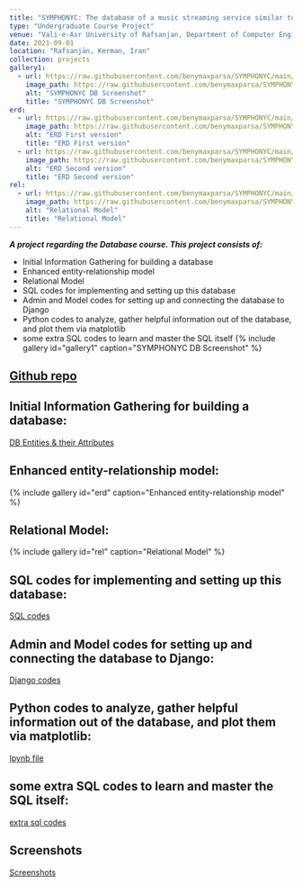 ```yaml
---
title: "SYMPHONYC: The database of a music streaming service similar to Spotify."
type: "Undergraduate Course Project"
venue: "Vali-e-Asr University of Rafsanjan, Department of Computer Engineering"
date: 2021-09-01
location: "Rafsanjān, Kerman, Iran"
collection: projects
gallery1:
  - url: https://raw.githubusercontent.com/benymaxparsa/SYMPHONYC/main/Documents_and_Pictures/Tables/tables.png
    image_path: https://raw.githubusercontent.com/benymaxparsa/SYMPHONYC/main/Documents_and_Pictures/Tables/tables.png
    alt: "SYMPHONYC DB Screenshot"
    title: "SYMPHONYC DB Screenshot"
erd:
  - url: https://raw.githubusercontent.com/benymaxparsa/SYMPHONYC/main/Enhanced%20entity%E2%80%93relationship%20model/ERD_ParsaKamaliPour.png
    image_path: https://raw.githubusercontent.com/benymaxparsa/SYMPHONYC/main/Enhanced%20entity%E2%80%93relationship%20model/ERD_ParsaKamaliPour.png
    alt: "ERD First version"
    title: "ERD First version"
  - url: https://raw.githubusercontent.com/benymaxparsa/SYMPHONYC/main/Relational%20Model/ERD_ParsaKamaliPour.png
    image_path: https://raw.githubusercontent.com/benymaxparsa/SYMPHONYC/main/Relational%20Model/ERD_ParsaKamaliPour.png
    alt: "ERD Second version"
    title: "ERD Second version"
rel:
  - url: https://raw.githubusercontent.com/benymaxparsa/SYMPHONYC/main/Relational%20Model/RelationalModel_ParsaKamaliPour.png
    image_path: https://raw.githubusercontent.com/benymaxparsa/SYMPHONYC/main/Relational%20Model/RelationalModel_ParsaKamaliPour.png
    alt: "Relational Model"
    title: "Relational Model"
---
```

***A project regarding the Database course. This project consists of:***
- Initial Information Gathering for building a database
- Enhanced entity-relationship model
- Relational Model
- SQL codes for implementing and setting up this database
- Admin and Model codes for setting up and connecting the database to Django
- Python codes to analyze, gather helpful information out of the database, and plot them via matplotlib
- some extra SQL codes to learn and master the SQL itself
{% include gallery id="gallery1" caption="SYMPHONYC DB Screenshot" %}


## [Github repo](https://github.com/benymaxparsa/SYMPHONYC)

## Initial Information Gathering for building a database:
[DB Entities & their Attributes](https://github.com/benymaxparsa/SYMPHONYC/blob/main/Information%20Gathering/ENTITIES.md)

## Enhanced entity-relationship model:

{% include gallery id="erd" caption="Enhanced entity-relationship model" %}

## Relational Model:

{% include gallery id="rel" caption="Relational Model" %}

## SQL codes for implementing and setting up this database:

[SQL codes](https://github.com/benymaxparsa/SYMPHONYC/tree/main/SQL%20Codes%20of%20SYMPHONYC)

## Admin and Model codes for setting up and connecting the database to Django:

[Django codes](https://github.com/benymaxparsa/SYMPHONYC/tree/main/SQL%20Codes%20of%20SYMPHONYC/Django%20codes)

## Python codes to analyze, gather helpful information out of the database, and plot them via matplotlib:

[Ipynb file](https://github.com/benymaxparsa/SYMPHONYC/blob/main/plotting%20and%20analyzing%20SYMPHONYC%20DB/SYMPHONYC_Plots.ipynb)

## some extra SQL codes to learn and master the SQL itself:

[extra sql codes](https://github.com/benymaxparsa/SYMPHONYC/tree/main/Learning%20the%20SQL)

## Screenshots
[Screenshots](https://github.com/benymaxparsa/SYMPHONYC/blob/main/SCREENSHOTS.MD)
